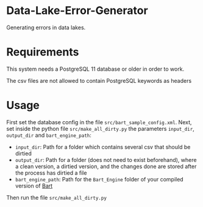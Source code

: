 # Data-Lake-Error-Generator
Generating errors in data lakes.

# Requirements
This system needs a PostgreSQL 11 database or older in order to work.

The csv files are not allowed to contain PostgreSQL keywords as headers

# Usage
First set the database config in the file ```src/bart_sample_config.xml```.
Next, set inside the python file ```src/make_all_dirty.py``` the parameters ```input_dir```, ```output_dir``` and 
```bart_engine_path```:
- ```input_dir```: Path for a folder which contains several csv that should be dirtied
- ```output_dir```: Path for a folder (does not need to exist beforehand), where a clean version, 
a dirtied version, and the changes done are stored after the process has dirtied a file
- ```bart_engine_path```: Path for the ```Bart_Engine``` folder of your compiled version of 
[Bart](https://github.com/dbunibas/BART)

Then run the file ```src/make_all_dirty.py```